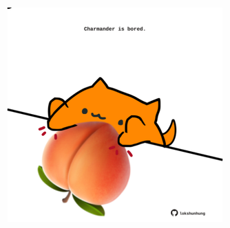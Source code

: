 <!-- built at 18/01/2025, 01:27:15 UTC -->
<p align="center">
  <img width="500" height="500" src="./ReadmeImage.svg">
</p>
